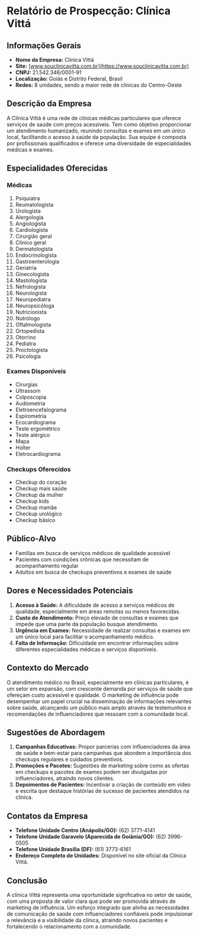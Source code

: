 # Relatório de Prospecção: Clínica Vittá

## Informações Gerais
- **Nome da Empresa:** Clínica Vittá
- **Site:** [www.souclinicavitta.com.br](https://www.souclinicavitta.com.br)
- **CNPJ:** 21.542.346/0001-91
- **Localização:** Goiás e Distrito Federal, Brasil
- **Redes:** 8 unidades, sendo a maior rede de clínicas do Centro-Oeste

## Descrição da Empresa
A Clínica Vittá é uma rede de clínicas médicas particulares que oferece serviços de saúde com preços acessíveis. Tem como objetivo proporcionar um atendimento humanizado, reunindo consultas e exames em um único local, facilitando o acesso à saúde da população. Sua equipe é composta por profissionais qualificados e oferece uma diversidade de especialidades médicas e exames.

## Especialidades Oferecidas
### Médicas
1. Psiquiatra
2. Reumatologista
3. Urologista
4. Alergologia
5. Angiologista
6. Cardiologista
7. Cirurgião geral
8. Clínico geral
9. Dermatologista
10. Endocrinologista
11. Gastroenterologia
12. Geriatria
13. Ginecologista
14. Mastologista
15. Nefrologista
16. Neurologista
17. Neuropediatra
18. Neuropsicóloga
19. Nutricionista
20. Nutrólogo
21. Oftalmologista
22. Ortopedista
23. Otorrino
24. Pediatra
25. Proctologista
26. Psicologia

### Exames Disponíveis
- Cirurgias
- Ultrassom
- Colposcopia
- Audiometria
- Eletroencefalograma
- Espirometria
- Ecocardiograma
- Teste ergométrico
- Teste alérgico
- Mapa
- Holter
- Eletrocardiograma

### Checkups Oferecidos
- Checkup do coração
- Checkup mais saúde
- Checkup da mulher
- Checkup kids
- Checkup mamãe
- Checkup urológico
- Checkup básico

## Público-Alvo
- Famílias em busca de serviços médicos de qualidade acessível
- Pacientes com condições crônicas que necessitam de acompanhamento regular
- Adultos em busca de checkups preventivos e exames de saúde

## Dores e Necessidades Potenciais
1. **Acesso à Saúde:** A dificuldade de acesso a serviços médicos de qualidade, especialmente em áreas remotas ou menos favorecidas.
2. **Custo de Atendimento:** Preço elevado de consultas e exames que impede que uma parte da população busque atendimento.
3. **Urgência em Exames:** Necessidade de realizar consultas e exames em um único local para facilitar o acompanhamento médico.
4. **Falta de Informação:** Dificuldade em encontrar informações sobre diferentes especialidades médicas e serviços disponíveis.

## Contexto do Mercado
O atendimento médico no Brasil, especialmente em clínicas particulares, é um setor em expansão, com crescente demanda por serviços de saúde que ofereçam custo acessível e qualidade. O marketing de influência pode desempenhar um papel crucial na disseminação de informações relevantes sobre saúde, alcançando um público mais amplo através de testemunhos e recomendações de influenciadores que ressoam com a comunidade local.

## Sugestões de Abordagem
1. **Campanhas Educativas:** Propor parcerias com influenciadores da área de saúde e bem-estar para campanhas que abordem a importância dos checkups regulares e cuidados preventivos.
2. **Promoções e Pacotes:** Sugestões de marketing sobre como as ofertas em checkups e pacotes de exames podem ser divulgadas por influenciadores, atraindo novos clientes.
3. **Depoimentos de Pacientes:** Incentivar a criação de conteúdo em vídeo e escrita que destaque histórias de sucesso de pacientes atendidos na clínica.

## Contatos da Empresa
- **Telefone Unidade Centro (Anápolis/GO):** (62) 3771-4141
- **Telefone Unidade Garavelo (Aparecida de Goiânia/GO):** (62) 3996-0505
- **Telefone Unidade Brasília (DF):** (61) 3773-6161
- **Endereço Completo de Unidades:** Disponível no site oficial da Clínica Vittá.

## Conclusão
A clínica Vittá representa uma oportunidade significativa no setor de saúde, com uma proposta de valor clara que pode ser promovida através de marketing de influência. Um esforço integrado que alinha as necessidades de comunicação de saúde com influenciadores confiáveis pode impulsionar a relevância e a visibilidade da clínica, atraindo novos pacientes e fortalecendo o relacionamento com a comunidade.